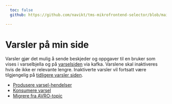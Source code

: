```yaml
---
  toc: false
  github: https://github.com/navikt/tms-mikrofrontend-selector/blob/main/howto.md

---
```

# Varsler på min side

Varsler gjør det mulig å sende beskjeder og oppgaver til en bruker som vises i varselbjella og  på [varselsiden](https://www.intern.dev.nav.no/minside/nb/varsler) via kafka. Varslene skal inaktiveres hvis de ikke er relevante lengre.
Inaktiverte varsler vil fortsatt være tilgjengelig på [tidligere varsler siden](https://www.nav.no/minside/nb/tidligere-varsler).

* [Produsere varsel-hendelser](produsere.md)
* [Konsumere varsel](konsumere.md)
* [Migrere fra AVRO-topic](migrere.md)
